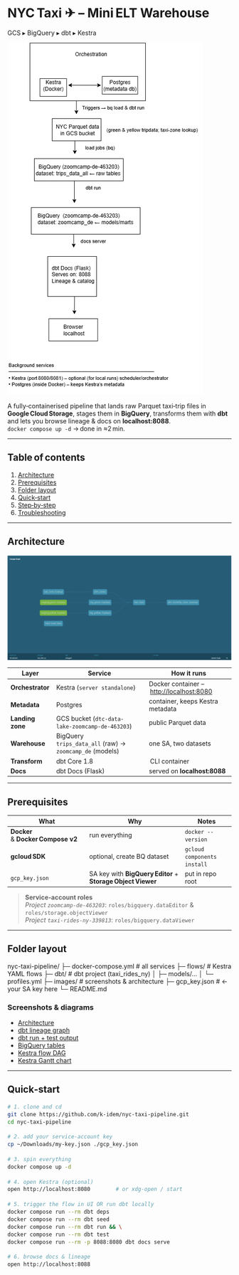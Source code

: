 # NYC Taxi ✈ – Mini ELT Warehouse  
GCS ▸ BigQuery ▸ dbt ▸ Kestra

![Architecture diagram](images/architecture.png)

A fully‑containerised pipeline that lands raw Parquet taxi‑trip files in **Google Cloud Storage**, stages them in **BigQuery**, transforms them with **dbt** and lets you browse lineage & docs on **localhost:8088**.  
`docker compose up -d` → done in ≈2 min.

---

## Table of contents
1. [Architecture](#-architecture)
2. [Prerequisites](#-prerequisites)
3. [Folder layout](#-folder-layout)
4. [Quick‑start](#-quick‑start)
5. [Step‑by‑step](#-step‑by‑step)
6. [Troubleshooting](#-troubleshooting)

---

## Architecture
![Lineage](images/dbt_lineage.png)

| Layer | Service | How it runs |
|-------|---------|-------------|
| **Orchestrator** | Kestra (`server standalone`) | Docker container – <http://localhost:8080> |
| **Metadata** | Postgres | container, keeps Kestra metadata |
| **Landing zone** | GCS bucket (`dtc-data-lake‑zoomcamp-de‑463203`) | public Parquet data |
| **Warehouse** | BigQuery<br>`trips_data_all` (raw) → `zoomcamp_de` (models) | one SA, two datasets |
| **Transform** | dbt Core 1.8 | CLI container |
| **Docs** | dbt Docs (Flask) | served on **localhost:8088** |

---

## Prerequisites
| What | Why | Notes |
|------|-----|-------|
| **Docker** & **Docker Compose v2** | run everything | `docker --version` |
| **gcloud SDK** | optional, create BQ dataset | `gcloud components install` |
| `gcp_key.json` | SA key with **BigQuery Editor** + **Storage Object Viewer** | put in repo root |

> **Service‑account roles**  
> *Project `zoomcamp‑de‑463203`*: `roles/bigquery.dataEditor` & `roles/storage.objectViewer`  
> *Project `taxi‑rides‑ny‑339813`*: `roles/bigquery.dataViewer`

---

## Folder layout
nyc-taxi-pipeline/
├─ docker-compose.yml # all services
├─ flows/ # Kestra YAML flows
├─ dbt/ # dbt project (taxi_rides_ny)
│ ├─ models/…
│ └─ profiles.yml
├─ images/ # screenshots & architecture
├─ gcp_key.json # ← your SA key here
└─ README.md

### Screenshots & diagrams

* [Architecture](images/architecture.png)
* [dbt lineage graph](images/dbt_lineage.png)
* [dbt run + test output](images/dbt_run.png)
* [BigQuery tables](images/bq_table.png)
* [Kestra flow DAG](images/kestra_DAG_view.png)
* [Kestra Gantt chart](images/kestra_gantt_view.png)


---

## Quick‑start

```bash
# 1. clone and cd
git clone https://github.com/k-idem/nyc-taxi-pipeline.git
cd nyc-taxi-pipeline

# 2. add your service‑account key
cp ~/Downloads/my-key.json ./gcp_key.json

# 3. spin everything
docker compose up -d

# 4. open Kestra (optional)
open http://localhost:8080        # or xdg-open / start

# 5. trigger the flow in UI OR run dbt locally
docker compose run --rm dbt deps
docker compose run --rm dbt seed
docker compose run --rm dbt run && \
docker compose run --rm dbt test
docker compose run --rm -p 8088:8080 dbt docs serve

# 6. browse docs & lineage
open http://localhost:8088
